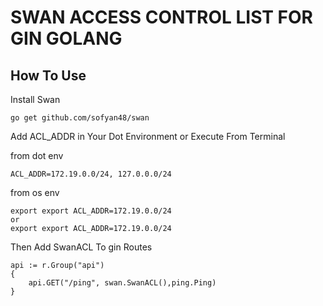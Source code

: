 # SWAN ACCESS CONTROL LIST FOR GIN GOLANG 

## How To Use

Install Swan

```
go get github.com/sofyan48/swan
```

Add ACL_ADDR in Your Dot Environment or Execute From Terminal

from dot env 
```
ACL_ADDR=172.19.0.0/24, 127.0.0.0/24
```
from os env
```
export export ACL_ADDR=172.19.0.0/24
or 
export export ACL_ADDR=172.19.0.0/24
```

Then Add SwanACL To gin Routes
```
api := r.Group("api")
{
    api.GET("/ping", swan.SwanACL(),ping.Ping)
}
```